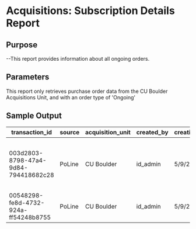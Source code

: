 # Acquisitions: Subscription Details Report 

## Purpose
--This report provides information about all ongoing orders. 

## Parameters
This report only retrieves purchase order data from the CU Boulder Acquisitions Unit, and with an order type of 'Ongoing'

## Sample Output
| transaction_id                       | source | acquisition_unit | created_by | creation_date | date_ordered | acquisition_method | order_format      | workflow_status | payment_status | order_type | amount | currency | transaction_type | expense_class | fiscal_year | fund_code | fund_name        | transaction_encumbrance_status | transaction_encumbrance_subscription | transaction_encumbrance_amount_awaiting_payment | transaction_encumbrance_amount_expended | transaction_encumbrance_initial_amount | encumbrance_po_line_number | encumbrance_po_number | description | re_encumber | title                                                                                        | issn      | publisher                                 | publication_date | subscription_from | subscription_to | vendor                      |
|--------------------------------------|--------|------------------|------------|---------------|--------------|--------------------|-------------------|-----------------|----------------|------------|--------|----------|------------------|---------------|-------------|-----------|------------------|--------------------------------|--------------------------------------|-------------------------------------------------|-----------------------------------------|----------------------------------------|----------------------------|-----------------------|-------------|-------------|----------------------------------------------------------------------------------------------|-----------|-------------------------------------------|------------------|-------------------|-----------------|-----------------------------|
| 003d2803-8798-47a4-9d84-794418682c28 | PoLine | CU Boulder       | id_admin   | 5/9/2023      | 5/9/2023     | Purchase           | Physical Resource | Open            | Ongoing        | Ongoing    | 0      | USD      | Encumbrance      |               | FY2023      | clasu     | Classics Serials | Unreleased                     | TRUE                                 | 0                                               | 0                                       | 0                                      | 799961-1                   | 799961                | b2101710    | FALSE       | L'AnnÃ©e philologique ; bibliographie critique et analytique de   l'antiquitÃ© grÃ©co-latine | 0184-6949 | SociÃ©tÃ© d'Ã©dition "Les belles lettres" | 1928-            |                   |                 | EBSCO Subscription Services |
| 00548298-fe8d-4732-924a-ff54248b8755 | PoLine | CU Boulder       | id_admin   | 5/9/2023      | 5/9/2023     | Purchase           | Physical Resource | Open            | Ongoing        | Ongoing    | 110.17 | USD      | Encumbrance      |               | FY2023      | hissu     | History Serials  | Unreleased                     | TRUE                                 | 0                                               | 0                                       | 110.17                                 | 100975-1                   | 100975                | b8655058    | FALSE       | Forschungen zur osteuropÃ¤ischen   Geschichte                                                |           | Harrassowitz                              | 2000-            |                   |                 | Harrassowitz                |
